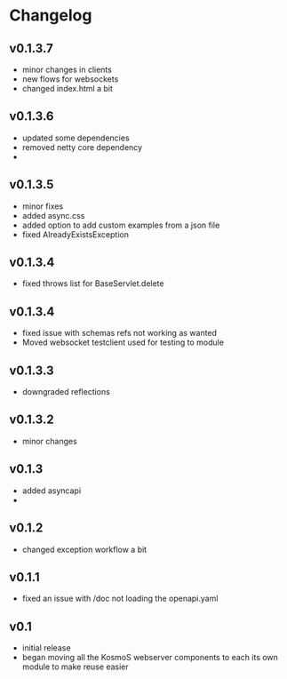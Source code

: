 # Changelog
## v0.1.3.7
* minor changes in clients
* new flows for websockets
* changed index.html a bit

## v0.1.3.6
* updated some dependencies
* removed netty core dependency
* 
## v0.1.3.5
* minor fixes
* added async.css
* added option to add custom examples from a json file
* fixed AlreadyExistsException


## v0.1.3.4
* fixed throws list for BaseServlet.delete

## v0.1.3.4
* fixed issue with schemas refs not working as wanted
* Moved websocket testclient used for testing to module


## v0.1.3.3
* downgraded reflections

## v0.1.3.2
* minor changes

## v0.1.3
* added asyncapi
* 
## v0.1.2
* changed exception workflow a bit


## v0.1.1
* fixed an issue with /doc not loading the openapi.yaml

## v0.1

* initial release
* began moving all the KosmoS webserver components to each its own module to make reuse easier